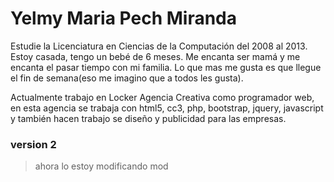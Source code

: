 # Yelmy Maria Pech Miranda

Estudie la Licenciatura en Ciencias de la Computación del 2008 al 2013.
Estoy casada, tengo un bebé de 6 meses. Me encanta ser mamá y me encanta el pasar tiempo con mi familia.
Lo que mas me gusta es que llegue el fin de semana(eso me imagino que a todos les gusta).

Actualmente trabajo en Locker Agencia Creativa como programador web, en esta agencia se trabaja con html5, cc3, php, bootstrap, jquery, javascript y también hacen trabajo se diseño y publicidad para las empresas.

### version 2
>ahora lo estoy modificando mod 